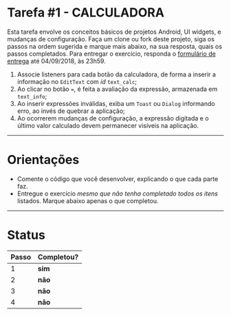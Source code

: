 # Tarefa #1 - CALCULADORA 

Esta tarefa envolve os conceitos básicos de projetos Android, UI widgets, e mudanças de configuração. 
Faça um clone ou fork deste projeto, siga os passos na ordem sugerida e marque mais abaixo, na sua resposta, quais os passos completados. 
Para entregar o exercício, responda o [formulário de entrega](https://docs.google.com/forms/d/e/1FAIpQLSeB2Eg5moSifh3zZ6KbILz0WpUwxRdaZFaEuwfS1YMQSDMK5A/viewform) até 04/09/2018, às 23h59.

  1. Associe listeners para cada botão da calculadora, de forma a inserir a informação no `EditText` com *id* `text_calc`;
  2. Ao clicar no botão `=`, é feita a avaliação da expressão, armazenada em `text_info`;
  3. Ao inserir expressões inválidas, exiba um `Toast` ou `Dialog` informando erro, ao invés de quebrar a aplicação; 
  4. Ao ocorrerem mudanças de configuração, a expressão digitada e o último valor calculado devem permanecer visíveis na aplicação.

---

# Orientações

  - Comente o código que você desenvolver, explicando o que cada parte faz.
  - Entregue o exercício *mesmo que não tenha completado todos os itens* listados. Marque abaixo apenas o que completou.

----

# Status

| Passo | Completou? |
| ------ | ------ |
| 1 | **sim** |
| 2 | **não** |
| 3 | **não** |
| 4 | **não** |
